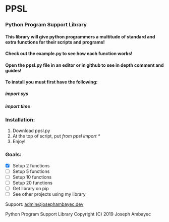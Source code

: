 # PPSL
### Python Program Support Library

#### This library will give python programmers a multitude of standard and extra functions for their scripts and programs!

#### Check out the example.py to see how each function works!
#### Open the ppsl.py file in an editor or in github to see in depth comment and guides!


#### To install you must first have the following:
##### import sys
##### import time

### Installation:

1. Download ppsl.py
2. At the top of script, put _from ppsl import *_
3. Enjoy!


### Goals:
- [X] Setup 2 functions
- [ ] Setup 5 functions
- [ ] Setup 10 functions
- [ ] Setup 20 functions
- [ ] Get library on pip
- [ ] See other projects using my library

Support: admin@josephambayec.dev


















Python Program Support Library Copyright (C) 2019 Joseph Ambayec
